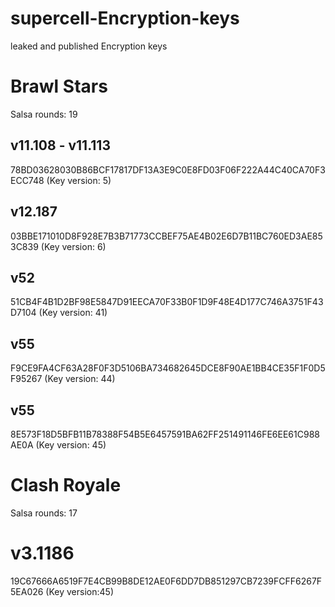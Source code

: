 # supercell-Encryption-keys
 leaked and published Encryption keys

# Brawl Stars

Salsa rounds: 19

## v11.108 - v11.113

78BD03628030B86BCF17817DF13A3E9C0E8FD03F06F222A44C40CA70F3ECC748 (Key version: 5)

## v12.187

03BBE171010D8F928E7B3B71773CCBEF75AE4B02E6D7B11BC760ED3AE853C839 (Key version: 6)

## v52

51CB4F4B1D2BF98E5847D91EECA70F33B0F1D9F48E4D177C746A3751F43D7104 (Key version: 41)

## v55

F9CE9FA4CF63A28F0F3D5106BA734682645DCE8F90AE1BB4CE35F1F0D5F95267 (Key version: 44)

## v55

8E573F18D5BFB11B78388F54B5E6457591BA62FF251491146FE6EE61C988AE0A (Key version: 45)

# Clash Royale

Salsa rounds: 17

# v3.1186

19C67666A6519F7E4CB99B8DE12AE0F6DD7DB851297CB7239FCFF6267F5EA026 (Key version:45)